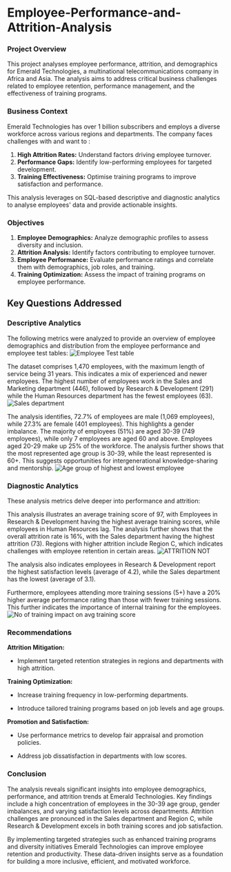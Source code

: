 # Employee-Performance-and-Attrition-Analysis
### Project Overview
This project analyses employee performance, attrition, and demographics for Emerald Technologies, a multinational telecommunications company in Africa and Asia. The analysis aims to address critical business challenges related to employee retention, performance management, and the effectiveness of training programs.

### Business Context

Emerald Technologies has over 1 billion subscribers and employs a diverse workforce across various regions and departments. The company faces challenges with and want to :

1. **High Attrition Rates:** Understand factors driving employee turnover.
2. **Performance Gaps:** Identify low-performing employees for targeted development.
3. **Training Effectiveness:** Optimise training programs to improve satisfaction and performance.

This analysis leverages on SQL-based descriptive and diagnostic analytics to analyse employees' data and provide actionable insights.

### Objectives

1. **Employee Demographics:** Analyze demographic profiles to assess diversity and inclusion.
2. **Attrition Analysis:** Identify factors contributing to employee turnover.
3. **Employee Performance:** Evaluate performance ratings and correlate them with demographics, job roles, and training.
4. **Training Optimization:** Assess the impact of training programs on employee performance.

## Key Questions Addressed

### Descriptive Analytics
The following metrics were analyzed to provide an overview of employee demographics and distribution from the employee performance and employee test tables:
![Employee Test table](https://github.com/user-attachments/assets/a0b4283a-7003-4643-ac4a-f76a254c45a4)


The dataset comprises 1,470 employees, with the maximum length of service being 31 years. This indicates a mix of experienced and newer employees. 
The highest number of employees work in the Sales and Marketing department (446), followed by Research & Development (291) while the Human Resources department has the fewest employees (63).
![Sales department](https://github.com/user-attachments/assets/97e2c9e9-c58a-4e43-8a44-8320db64450e)


The analysis identifies, 72.7% of employees are male (1,069 employees), while 27.3% are female (401 employees). This highlights a gender imbalance.
The majority of employees (51%) are aged 30-39 (749 employees), while only 7 employees are aged 60 and above. Employees aged 20-29 make up 25% of the workforce. 
The analysis further shows that the most represented age group is 30-39, while the least represented is 60+. This suggests opportunities for intergenerational knowledge-sharing and mentorship.
![Age group of highest and lowest employee](https://github.com/user-attachments/assets/49fa1645-6f55-478a-8dc2-00268d3f68ac)

### Diagnostic Analytics
These analysis metrics delve deeper into performance and attrition:

This analysis illustrates an average training score of 97, with Employees in Research & Development having the highest average training scores, while employees in Human Resources lag.
The analysis further shows that the overall attrition rate is 16%, with the Sales department having the highest attrition (73). Regions with higher attrition include Region C, which indicates challenges with employee retention in certain areas.
![ATTRITION NOT](https://github.com/user-attachments/assets/1e2b402f-cb14-48a6-ad3c-d04b4c0442be)

The analysis also indicates employees in Research & Development report the highest satisfaction levels (average of 4.2), while the Sales department has the lowest (average of 3.1).

Furthermore, employees attending more training sessions (5+) have a 20% higher average performance rating than those with fewer training sessions. This further indicates the importance of internal training for the employees.
![No of training impact on avg training score](https://github.com/user-attachments/assets/da2f2087-5971-479d-8ea4-9740733d6dbe)


### Recommendations

**Attrition Mitigation:**

* Implement targeted retention strategies in regions and departments with high attrition.

**Training Optimization:**

* Increase training frequency in low-performing departments.

* Introduce tailored training programs based on job levels and age groups.

**Promotion and Satisfaction:**

* Use performance metrics to develop fair appraisal and promotion policies.

* Address job dissatisfaction in departments with low scores.

### Conclusion

The analysis reveals significant insights into employee demographics, performance, and attrition trends at Emerald Technologies. Key findings include a high concentration of employees in the 30-39 age group, gender imbalances, and varying satisfaction levels across departments. Attrition challenges are pronounced in the Sales department and Region C, while Research & Development excels in both training scores and job satisfaction.

By implementing targeted strategies such as enhanced training programs and diversity initiatives Emerald Technologies can improve employee retention and productivity. These data-driven insights serve as a foundation for building a more inclusive, efficient, and motivated workforce.
